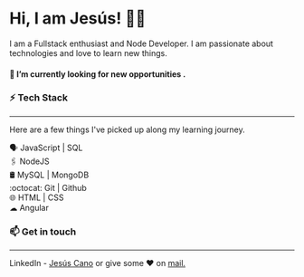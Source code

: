 <h1>Hi, I am Jesús! 👨‍💻</h1>
I am a Fullstack enthusiast and Node Developer. I am passionate about technologies and love to learn new things.

<h4>🔭 I’m currently looking for new opportunities .</h4>

<h3>⚡ Tech Stack</h3>
<hr>
 Here are a few things I've picked up along my learning journey.

🗣  JavaScript | SQL<br>
🖇️ NodeJS<br>
🛢️ MySQL | MongoDB<br>
:octocat: Git | Github<br>
🌐 HTML | CSS<br>
☁ Angular<br>

<h3>📫 Get in touch</h3>
<hr>
LinkedIn - <a href="https://www.linkedin.com/in/jes%C3%BAs-cano-82718618/">Jesús Cano</a>
or give some ♥ on <a href="mailto:jesuscano@yahoo.es">mail.</a>
